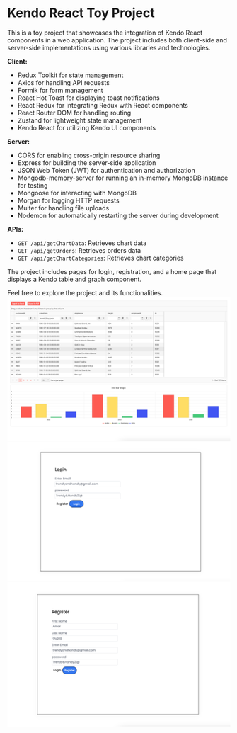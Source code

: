 # Kendo React Toy Project

This is a toy project that showcases the integration of Kendo React components in a web application. The project includes both client-side and server-side implementations using various libraries and technologies.

**Client:**

- Redux Toolkit for state management
- Axios for handling API requests
- Formik for form management
- React Hot Toast for displaying toast notifications
- React Redux for integrating Redux with React components
- React Router DOM for handling routing
- Zustand for lightweight state management
- Kendo React for utilizing Kendo UI components

**Server:**

- CORS for enabling cross-origin resource sharing
- Express for building the server-side application
- JSON Web Token (JWT) for authentication and authorization
- Mongodb-memory-server for running an in-memory MongoDB instance for testing
- Mongoose for interacting with MongoDB
- Morgan for logging HTTP requests
- Multer for handling file uploads
- Nodemon for automatically restarting the server during development

**APIs:**

- `GET /api/getChartData`: Retrieves chart data
- `GET /api/getOrders`: Retrieves orders data
- `GET /api/getChartCategories`: Retrieves chart categories

The project includes pages for login, registration, and a home page that displays a Kendo table and graph component.

Feel free to explore the project and its functionalities.
![Home Image](Home.png)
![Login Image](Login.png)
![Register Image](Register.png)